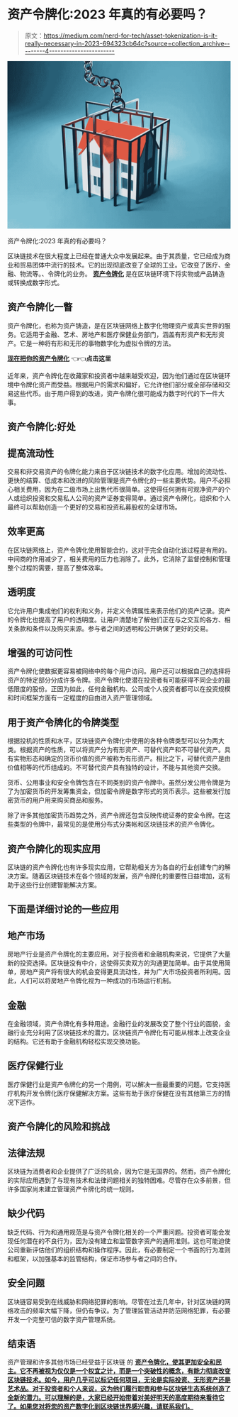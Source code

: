 # 资产令牌化:2023 年真的有必要吗？

> 原文：<https://medium.com/nerd-for-tech/asset-tokenization-is-it-really-necessary-in-2023-694323cb64c?source=collection_archive---------4----------------------->

![](img/1fd06306c9ba0a115f9932c8eb0f7f83.png)

资产令牌化:2023 年真的有必要吗？

区块链技术在很大程度上已经在普通大众中发展起来。由于其质量，它已经成为商业和贸易团体中流行的技术。它的出现彻底改变了全球的工业。它改变了医疗、金融、物流等。、令牌化的业务。 [**资产令牌化**](https://www.blockchainappfactory.com/tokenized-asset-offering?utm_source=Medium+Nerd&utm_medium=1%2F12%2F22&utm_campaign=senpagapandian) 是在区块链环境下将实物或产品铸造或转换成数字形式。

## 资产令牌化一瞥

资产令牌化，也称为资产铸造，是在区块链网络上数字化物理资产或真实世界的服务。它适用于金融、艺术、房地产和医疗保健业务部门，涵盖有形资产和无形资产。它是一种将有形和无形的事物数字化为虚拟令牌的方法。

[**现在把你的资产令牌化**](https://www.blockchainappfactory.com/tokenized-asset-offering?utm_source=Medium+Nerd&utm_medium=1%2F12%2F22&utm_campaign=senpagapandian) 👈👈**点击这里**

近年来，资产令牌化在收藏家和投资者中越来越受欢迎，因为他们通过在区块链环境中令牌化资产而受益。根据用户的需求和偏好，它允许他们部分或全部存储和交易这些代币。由于用户得到的改进，资产令牌化很可能成为数字时代的下一件大事。

## 资产令牌化:好处

## 提高流动性

交易和非交易资产的令牌化能力来自于区块链技术的数字化应用。增加的流动性、更快的结算、低成本和改进的风险管理是资产令牌化的一些主要优势。用户不必担心相关费用，因为在二级市场上出售代币很简单。这使得任何拥有可观净资产的个人或组织投资和交易私人公司的资产证券变得简单。通过资产令牌化，组织和个人最终可以帮助创造一个更好的交易和投资私募股权的全球市场。

## 效率更高

在区块链网络上，资产令牌化使用智能合约，这对于完全自动化该过程是有用的。中间商的作用减少了，相关费用的压力也消除了。此外，它消除了监督控制和管理整个过程的需要，提高了整体效率。

## 透明度

它允许用户集成他们的权利和义务，并定义令牌属性来表示他们的资产记录。资产的令牌化也提高了用户的透明度。让用户清楚地了解他们正在与之交互的各方、相关条款和条件以及购买来源。参与者之间的透明和公开确保了更好的交易。

## 增强的可访问性

资产令牌化使数据更容易被网络中的每个用户访问。用户还可以根据自己的选择将资产的特定部分分成许多令牌。资产令牌化使潜在投资者有可能获得不同企业的最低限度的股份。正因为如此，任何金融机构、公司或个人投资者都可以在投资规模和时间框架方面有一定程度的自由进入资产管理领域。

## 用于资产令牌化的令牌类型

根据投机的性质和水平，区块链资产令牌化中使用的各种令牌类型可以分为两大类。根据资产的性质，可以将资产分为有形资产、可替代资产和不可替代资产。具有实物形态和确定的货币价值的资产被称为有形资产。相比之下，可替代资产是由价值相等的代币组成的。不可替代资产具有独特的设计，不能与其他资产交换。

货币、公用事业和安全令牌包含在不同类别的资产令牌中。虽然分发公用令牌是为了为加密货币的开发筹集资金，但加密令牌是数字形式的货币表示。这些被发行加密货币的用户用来购买商品和服务。

除了许多其他加密货币趋势之外，资产令牌还包含反映传统证券的安全令牌。在这些类型的令牌中，最常见的是使用分布式分类帐和区块链技术的资产令牌化。

## 资产令牌化的现实应用

区块链的资产令牌化也有许多现实应用，它帮助相关方为各自的行业创建专门的解决方案。随着区块链技术在各个领域的发展，资产令牌化的重要性日益增加，这有助于这些行业创建智能解决方案。

## 下面是详细讨论的一些应用

## 地产市场

房地产行业是资产令牌化的主要应用。对于投资者和金融机构来说，它提供了大量新的投资选择。区块链没有中介，这使得买卖双方的沟通更加简单。由于其使用简单，房地产资产将有很大的机会变得更具流动性，并为广大市场投资者所利用。因此，人们可以将房地产令牌化视为一种成功的市场运行机制。

## 金融

在金融领域，资产令牌化有多种用途。金融行业的发展改变了整个行业的面貌，金融行业充分利用了区块链技术的潜力。区块链资产令牌化有可能从根本上改变企业的结构。它还有助于金融机构轻松实现交换功能。

## 医疗保健行业

医疗保健行业是资产令牌化的另一个用例，可以解决一些最重要的问题。它支持医疗机构开发令牌化医疗保健解决方案。这些有助于医疗保健在没有其他第三方的情况下运作。

## 资产令牌化的风险和挑战

## 法律法规

区块链为消费者和企业提供了广泛的机会，因为它是无国界的。然而，资产令牌化的实际应用遇到了与现有技术和法律问题相关的独特困难。尽管存在众多前景，但许多国家尚未建立管理资产令牌化的统一规则。

## 缺少代码

缺乏代码、行为和通用规范是与资产令牌化相关的一个严重问题。投资者可能会发现任何潜在的不良行为，因为没有建立和监管数字资产的通用准则。这也可能迫使公司重新评估他们的组织结构和操作程序。因此，有必要制定一个书面的行为准则和框架，以加强基本的监管结构，保证市场参与者之间的合作。

## 安全问题

区块链容易受到在线威胁和网络犯罪的影响。尽管在过去几年中，针对区块链的网络攻击的频率大幅下降，但仍有争议。为了管理监管活动并防范网络犯罪，有必要开发一个完整可信的数字资产管理系统。

## **结束语**

资产管理和许多其他市场已经受益于区块链 的 [**资产令牌化，使其更加安全和民主。它不再被视为仅仅是一个权宜之计，而是一个突破性的概念，有能力彻底改变区块链技术。如今，用户几乎可以标记任何项目，无论是实际投资、无形资产还是艺术品。对于投资者和个人来说，这为他们履行职责和参与区块链生态系统创造了全新的潜力。可以理解的是，大家已经开始带着对美好明天的高度期待来看待它了。如果您对将您的资产数字化到区块链世界感兴趣，请联系我们。**](https://www.blockchainappfactory.com/tokenized-asset-offering?utm_source=Medium+Nerd&utm_medium=1%2F12%2F22&utm_campaign=senpagapandian)